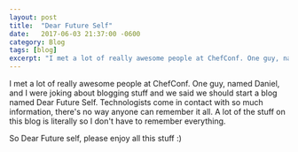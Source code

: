 ```yaml
---
layout: post
title:  "Dear Future Self"
date:   2017-06-03 21:37:00 -0600
category: Blog
tags: [blog]
excerpt: "I met a lot of really awesome people at ChefConf. One guy, named Daniel, and I were joking about blogging stuff and we said we should start a blog named Dear Future Self."
---
```


I met a lot of really awesome people at ChefConf. One guy, named Daniel, and I were joking about blogging stuff and we said we should start a blog named Dear Future Self. Technologists come in contact with so much information, there's no way anyone can remember it all. A lot of the stuff on this blog is literally so I don't have to remember everything.

So Dear Future self, please enjoy all this stuff :)

